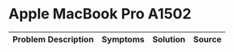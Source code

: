 # Apple MacBook Pro A1502

| Problem Description | Symptoms | Solution | Source |
| ------------------- | -------- | -------- | ------ |